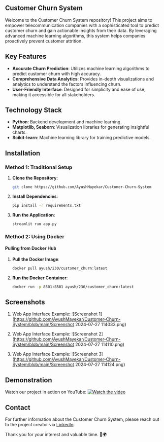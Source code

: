 ## Customer Churn System

Welcome to the Customer Churn System repository! This project aims to empower telecommunication companies with a sophisticated tool to predict customer churn and gain actionable insights from their data. By leveraging advanced machine learning algorithms, this system helps companies proactively prevent customer attrition.

## Key Features

- **Accurate Churn Prediction**: Utilizes machine learning algorithms to predict customer churn with high accuracy.
- **Comprehensive Data Analytics**: Provides in-depth visualizations and analytics to understand the factors influencing churn.
- **User-Friendly Interface**: Designed for simplicity and ease of use, making it accessible for all stakeholders.

## Technology Stack

- **Python**: Backend development and machine learning.
- **Matplotlib, Seaborn**: Visualization libraries for generating insightful charts.
- **Scikit-learn**: Machine learning library for training predictive models.

## Installation

### Method 1: Traditional Setup

1. **Clone the Repository**: 
   ```sh
   git clone https://github.com/AyushMayekar/Customer-Churn-System
   ```

2. **Install Dependencies**: 
   ```sh
   pip install -r requirements.txt
   ```

3. **Run the Application**:
   ```sh
   streamlit run app.py
   ```

### Method 2: Using Docker

#### Pulling from Docker Hub

1. **Pull the Docker Image**:
   ```sh
   docker pull ayush/230/customer_churn:latest
   ```

2. **Run the Docker Container**:
   ```sh
   docker run -p 8501:8501 ayush/230/customer_churn:latest
   ```

## Screenshots

1. Web App Interface Example:
   ![Screenshot 1](https://github.com/AyushMayekar/Customer-Churn-System/blob/main/Screenshot 2024-07-27 114033.png)

2. Web App Interface Example:
   ![Screenshot 2](https://github.com/AyushMayekar/Customer-Churn-System/blob/main/Screenshot 2024-07-27 114110.png)

3. Web App Interface Example:
   ![Screenshot 3](https://github.com/AyushMayekar/Customer-Churn-System/blob/main/Screenshot 2024-07-27 114124.png)   

## Demonstration

Watch our project in action on YouTube:
[![Watch the video](https://img.youtube.com/vi/nD8dHQmpvf8/maxresdefault.jpg)](https://youtu.be/nD8dHQmpvf8)

## Contact

For further information about the Customer Churn System, please reach out to the project creator via [LinkedIn](linkedin.com/in/swapneel-mauru-062070285).

Thank you for your interest and valuable time. 🤝🌍

